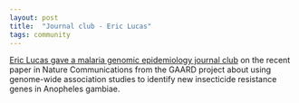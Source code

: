 ```yaml
---
layout: post
title:  "Journal club - Eric Lucas"
tags: community
---
```


[Eric Lucas gave a malaria genomic epidemiology journal club](https://youtu.be/JZ5QOBvTx3Q?si=lXV-uLs7Yux4A0lh) on the recent paper in Nature Communications from the GAARD project about using genome-wide association studies to identify new insecticide resistance genes in Anopheles gambiae.
